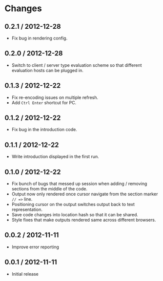 # Changes

## 0.2.1 / 2012-12-28

  - Fix bug in rendering config.


## 0.2.0 / 2012-12-28

  - Switch to client / server type evaluation scheme so that different
    evaluation hosts can be plugged in.

## 0.1.3 / 2012-12-22

  - Fix re-encoding issues on multiple refresh.
  - Add `Ctrl Enter` shortcut for PC.

## 0.1.2 / 2012-12-22

  - Fix bug in the introduction code.

## 0.1.1 / 2012-12-22

  - Write introduction displayed in the first run.

## 0.1.0 / 2012-12-22

  - Fix bunch of bugs that messed up session when adding / removing
    sections from the middle of the code.
  - Output now only rendered once cursor navigate from the section marker
    `// =>` line.
  - Positioning cursor on the output switches output back to text
    representation.
  - Save code changes into location hash so that it can be shared.
  - Style fixes that make outputs rendered same across different browsers.

## 0.0.2 / 2012-11-11

  - Improve error reporting

## 0.0.1 / 2012-11-11

  - Initial release
